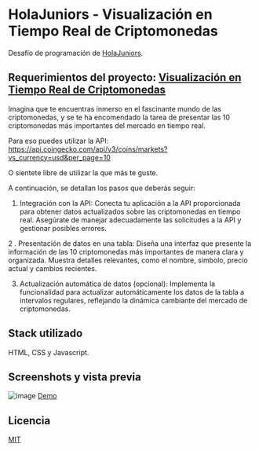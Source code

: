 # HolaJuniors - Visualización en Tiempo Real de Criptomonedas
Desafío de programación de [HolaJuniors](https://holajuniors.com).

## Requerimientos del proyecto: [Visualización en Tiempo Real de Criptomonedas](https://holajuniors.com/challenges/visualizacion-en-tiempo-real-de-criptomonedas)

Imagina que te encuentras inmerso en el fascinante mundo de las criptomonedas, y se te ha encomendado la tarea de presentar las 10 criptomonedas más importantes del mercado en tiempo real.

Para eso puedes utilizar la API: https://api.coingecko.com/api/v3/coins/markets?vs_currency=usd&per_page=10

O sientete libre de utilizar la que más te guste.

A continuación, se detallan los pasos que deberás seguir:

1. Integración con la API:
Conecta tu aplicación a la API proporcionada para obtener datos actualizados sobre las criptomonedas en tiempo real.
Asegúrate de manejar adecuadamente las solicitudes a la API y gestionar posibles errores.

2 . Presentación de datos en una tabla:
Diseña una interfaz que presente la información de las 10 criptomonedas más importantes de manera clara y organizada.
Muestra detalles relevantes, como el nombre, símbolo, precio actual y cambios recientes.

3. Actualización automática de datos (opcional):
Implementa la funcionalidad para actualizar automáticamente los datos de la tabla a intervalos regulares, reflejando la dinámica cambiante del mercado de criptomonedas.

## Stack utilizado
HTML, CSS y Javascript.

## Screenshots y vista previa
![image](https://github.com/user-attachments/assets/09e84142-1527-4ab4-9301-caa82b802a8c)
[Demo](https://crypto-top.netlify.app/)

## Licencia
[MIT](https://choosealicense.com/licenses/mit/)
